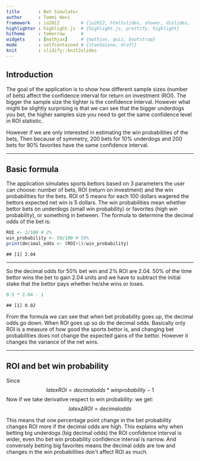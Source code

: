 ```yaml
---
title       : Bet Simulator
author      : Tommi Hovi
framework   : io2012        # {io2012, html5slides, shower, dzslides, ...}
highlighter : highlight.js  # {highlight.js, prettify, highlight}
hitheme     : tomorrow      # 
widgets     : [mathjax]     # {mathjax, quiz, bootstrap}
mode        : selfcontained # {standalone, draft}
knit        : slidify::knit2slides
---
```


## Introduction

The goal of the application is to show how different sample sizes (number of bets) affect the confidence interval for return on investment (ROI). The bigger the sample size the tighter is the confidence interval. However what might be slightly surprising is that we can see that the bigger underdogs you bet, the higher samples size you need to get the same confidence level in ROI statistic. 

However if we are only interested in estimating the win probabilities of the bets, Then because of symmetry, 200 bets for 10% underdogs and 200 bets for 90% favorites have the same confidence interval. 

---

## Basic formula

The application simulates sports bettors based on 3 parameters the user can choose: number of bets, ROI (return on investment) and the win probabilities for the bets. ROI of 5 means for each 100 dollars wagered the bettors expected net win is 5 dollars. The win probabilities mean whether bettor bets on underdogs (small win probability) or favorites (high win probability), or something in between. The formula to determine the decimal odds of the bet is:



```r
ROI <- 2/100 # 2%
win_probability <- 50/100 # 50%
print(decimal_odds <- (ROI+1)/win_probability)
```

```
## [1] 2.04
```

---

So the decimal odds for 50% bet win and 2% ROI are 2.04. 50% of the time bettor wins the bet to gain 2.04 units and we have to subtract the initial stake that the bettor pays whether he/she wins or loses.


```r
0.5 * 2.04 - 1 
```

```
## [1] 0.02
```

From the formula we can see that when bet probability goes up, the decimal odds go down. When ROI goes up so do the decimal odds. Basically only ROI is a measure of how good the sports bettor is, and changing bet probabilities does not change the expected gains of the bettor. However it changes the variance of the net wins.

---

## ROI and bet win probability

Since $$latex ROI = decimal odds * win probability -1$$ Now if we take derivative respect to win probability:
we get:
$$latex
\Delta ROI = decimal odds
$$

This means that one percentage point change in the bet probability changes ROI more if the decimal odds are high. This explains why when betting big underdogs (big decimal odds) the ROI confidence interval is wider, even tho bet win probability confidence interval is narrow. And conversely betting big favorites means the decimal odds are low and changes in the win probabilities don't affect ROI as much.
